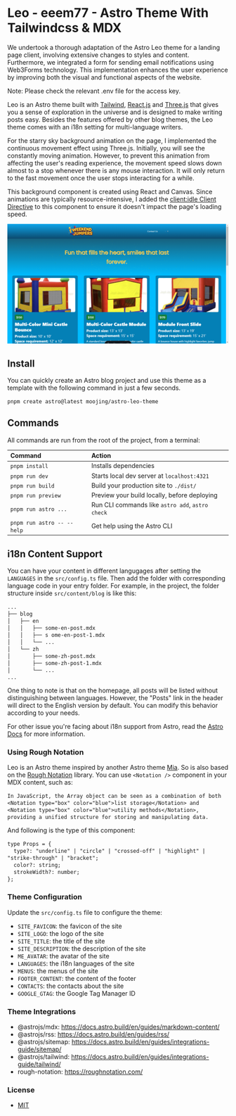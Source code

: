 # Leo - eeem77 - Astro Theme With Tailwindcss & MDX

We undertook a thorough adaptation of the Astro Leo theme for a landing page client, involving extensive changes to styles and content. Furthermore, we integrated a form for sending email notifications using Web3Forms technology. This implementation enhances the user experience by improving both the visual and functional aspects of the website.

Note: Please check the relevant .env file for the access key.

Leo is an Astro theme built with [Tailwind](https://tailwindcss.com/), [React.js](https://react.dev/) and [Three.js](https://threejs.org/) that gives you a sense of exploration in the universe and is designed to make writing posts easy. Besides the features offered by other blog themes, the Leo theme comes with an i18n setting for multi-language writers.

For the starry sky background animation on the page, I implemented the continuous movement effect using Three.js. Initially, you will see the constantly moving animation. However, to prevent this animation from affecting the user's reading experience, the movement speed slows down almost to a stop whenever there is any mouse interaction. It will only return to the fast movement once the user stops interacting for a while.

This background component is created using React and Canvas. Since animations are typically resource-intensive, I added the [client:idle Client Directive](https://docs.astro.build/en/reference/directives-reference/#clientidle) to this component to ensure it doesn't impact the page's loading speed.

![Theme Preview](public/theme-preview.png)

## Install 
You can quickly create an Astro blog project and use this theme as a template with the following command in just a few seconds.
```
pnpm create astro@latest moojing/astro-leo-theme
```

## Commands

All commands are run from the root of the project, from a terminal:

| Command                   | Action                                           |
| :------------------------ | :----------------------------------------------- |
| `pnpm install`             | Installs dependencies                            |
| `pnpm run dev`             | Starts local dev server at `localhost:4321`      |
| `pnpm run build`           | Build your production site to `./dist/`          |
| `pnpm run preview`         | Preview your build locally, before deploying     |
| `pnpm run astro ...`       | Run CLI commands like `astro add`, `astro check` |
| `pnpm run astro -- --help` | Get help using the Astro CLI                     |

## i18n Content Support

You can have your content in different langugages after setting the `LANGUAGES` in the `src/config.ts` file. Then add the folder with corresponding language code in your entry folder. For example, in the project, the folder structure inside `src/content/blog` is like this:

```
...
├── blog
│   ├── en
│   │   ├── some-en-post.mdx
│   │   ├── s ome-en-post-1.mdx
│   │   └── ...
│   └── zh
│       ├── some-zh-post.mdx
│       ├── some-zh-post-1.mdx
│       └── ...
...
```

One thing to note is that on the homepage, all posts will be listed without distinguishing between languages. However, the "Posts" link in the header will direct to the English version by default. You can modify this behavior according to your needs.

For other issue you're facing about i18n support from Astro, read the [Astro Docs](https://docs.astro.build/en/recipes/i18n/) for more information.


### Using Rough Notation
Leo is an Astro theme inspired by another Astro theme [Mia](https://github.com/infinity-ooo/astro-theme-mia). So is also based on the [Rough Notation](https://roughnotation.com/) library. You can use `<Notation />` component in your MDX content, such as:

```mdx
In JavaScript, the Array object can be seen as a combination of both <Notation type="box" color="blue">list storage</Notation> and <Notation type="box" color="blue">utility methods</Notation>, providing a unified structure for storing and manipulating data.
```

And following is the type of this component:

```tsx
type Props = {
  type?: "underline" | "circle" | "crossed-off" | "highlight" | "strike-through" | "bracket";
  color?: string;
  strokeWidth?: number;
};
```

### Theme Configuration

Update the `src/config.ts` file to configure the theme:

- `SITE_FAVICON`: the favicon of the site
- `SITE_LOGO`: the logo of the site
- `SITE_TITLE`: the title of the site
- `SITE_DESCRIPTION`: the description of the site
- `ME_AVATAR`: the avatar of the site
- `LANGUAGES`: the i18n languages of the site
- `MENUS`: the menus of the site
- `FOOTER_CONTENT`: the content of the footer
- `CONTACTS`: the contacts about the site
- `GOOGLE_GTAG`: the Google Tag Manager ID

### Theme Integrations

- @astrojs/mdx: <https://docs.astro.build/en/guides/markdown-content/>
- @astrojs/rss: <https://docs.astro.build/en/guides/rss/>
- @astrojs/sitemap: <https://docs.astro.build/en/guides/integrations-guide/sitemap/>
- @astrojs/tailwind: <https://docs.astro.build/en/guides/integrations-guide/tailwind/>
- rough-notation: <https://roughnotation.com/>

### License

- [MIT](LICENSE)
